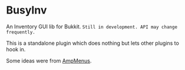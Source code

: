 # BusyInv

An Inventory GUI lib for Bukkit. `Still in development. API may change frequently.`

This is a standalone plugin which does nothing but lets other plugins to hook in.

Some ideas were from [AmpMenus](https://github.com/ampayne2/AmpMenus).
